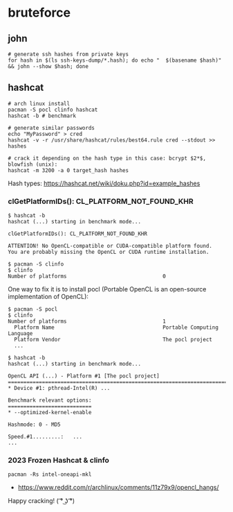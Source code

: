 # bruteforce

## john

    # generate ssh hashes from private keys
    for hash in $(ls ssh-keys-dump/*.hash); do echo "  $(basename $hash)" && john --show $hash; done

## hashcat

    # arch linux install
    pacman -S pocl clinfo hashcat
    hashcat -b # benchmark

    # generate similar passwords
    echo "MyPassword" > cred
    hashcat -v -r /usr/share/hashcat/rules/best64.rule cred --stdout >> hashes

    # crack it depending on the hash type in this case: bcrypt $2*$, blowfish (unix):
    hashcat -m 3200 -a 0 target_hash hashes

Hash types: https://hashcat.net/wiki/doku.php?id=example_hashes

### clGetPlatformIDs(): CL_PLATFORM_NOT_FOUND_KHR

    $ hashcat -b
    hashcat (...) starting in benchmark mode...
    
    clGetPlatformIDs(): CL_PLATFORM_NOT_FOUND_KHR
    
    ATTENTION! No OpenCL-compatible or CUDA-compatible platform found.
    You are probably missing the OpenCL or CUDA runtime installation.
    
    $ pacman -S clinfo
    $ clinfo 
    Number of platforms                               0

One way to fix it is to install pocl (Portable OpenCL is an open-source implementation of OpenCL):

    $ pacman -S pocl
    $ clinfo
    Number of platforms                               1
      Platform Name                                   Portable Computing Language
      Platform Vendor                                 The pocl project
      ...
    
    $ hashcat -b
    hashcat (...) starting in benchmark mode...
    
    OpenCL API (...) - Platform #1 [The pocl project]
    =========================================================================================================================
    * Device #1: pthread-Intel(R) ...
    
    Benchmark relevant options:
    ===========================
    * --optimized-kernel-enable
    
    Hashmode: 0 - MD5
    
    Speed.#1.........:   ...
    ...

### 2023 Frozen Hashcat & clinfo

    pacman -Rs intel-oneapi-mkl

- https://www.reddit.com/r/archlinux/comments/11z79x9/opencl_hangs/

Happy cracking! ( ͡° ͜ʖ ͡°)
